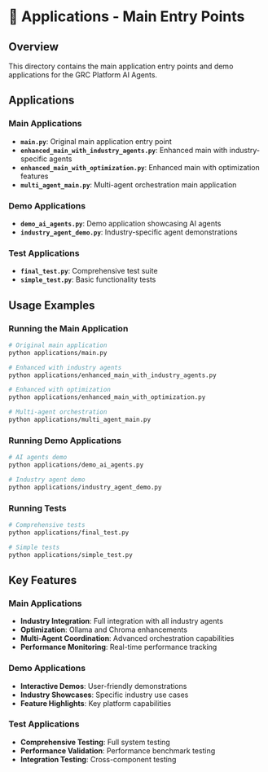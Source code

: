 # 🚀 Applications - Main Entry Points

## Overview
This directory contains the main application entry points and demo applications for the GRC Platform AI Agents.

## Applications

### Main Applications
- **`main.py`**: Original main application entry point
- **`enhanced_main_with_industry_agents.py`**: Enhanced main with industry-specific agents
- **`enhanced_main_with_optimization.py`**: Enhanced main with optimization features
- **`multi_agent_main.py`**: Multi-agent orchestration main application

### Demo Applications
- **`demo_ai_agents.py`**: Demo application showcasing AI agents
- **`industry_agent_demo.py`**: Industry-specific agent demonstrations

### Test Applications
- **`final_test.py`**: Comprehensive test suite
- **`simple_test.py`**: Basic functionality tests

## Usage Examples

### Running the Main Application
```bash
# Original main application
python applications/main.py

# Enhanced with industry agents
python applications/enhanced_main_with_industry_agents.py

# Enhanced with optimization
python applications/enhanced_main_with_optimization.py

# Multi-agent orchestration
python applications/multi_agent_main.py
```

### Running Demo Applications
```bash
# AI agents demo
python applications/demo_ai_agents.py

# Industry agent demo
python applications/industry_agent_demo.py
```

### Running Tests
```bash
# Comprehensive tests
python applications/final_test.py

# Simple tests
python applications/simple_test.py
```

## Key Features

### Main Applications
- **Industry Integration**: Full integration with all industry agents
- **Optimization**: Ollama and Chroma enhancements
- **Multi-Agent Coordination**: Advanced orchestration capabilities
- **Performance Monitoring**: Real-time performance tracking

### Demo Applications
- **Interactive Demos**: User-friendly demonstrations
- **Industry Showcases**: Specific industry use cases
- **Feature Highlights**: Key platform capabilities

### Test Applications
- **Comprehensive Testing**: Full system testing
- **Performance Validation**: Performance benchmark testing
- **Integration Testing**: Cross-component testing
